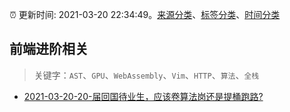 :alarm_clock: 更新时间: 2021-03-20 22:34:49。[来源分类](../README.md)、[标签分类](../TAGS.md)、[时间分类](../TIMELINE.md)

## 前端进阶相关


> 关键字：`AST`、`GPU`、`WebAssembly`、`Vim`、`HTTP`、`算法`、`全栈`



- [2021-03-20-20-届回国待业生，应该卷算法岗还是提桶跑路?](https://www.v2ex.com/t/763561) 